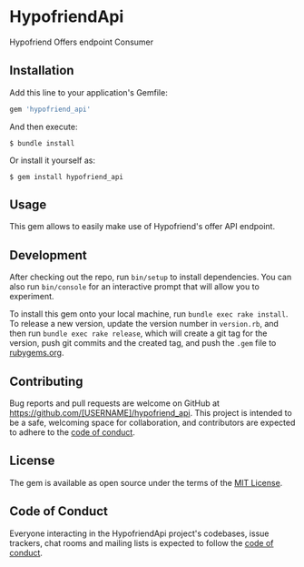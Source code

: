 # HypofriendApi
Hypofriend Offers endpoint Consumer

## Installation

Add this line to your application's Gemfile:

```ruby
gem 'hypofriend_api'
```

And then execute:

    $ bundle install

Or install it yourself as:

    $ gem install hypofriend_api

## Usage

This gem allows  to easily make use of Hypofriend's offer API endpoint. 

## Development

After checking out the repo, run `bin/setup` to install dependencies. You can also run `bin/console` for an interactive prompt that will allow you to experiment.

To install this gem onto your local machine, run `bundle exec rake install`. To release a new version, update the version number in `version.rb`, and then run `bundle exec rake release`, which will create a git tag for the version, push git commits and the created tag, and push the `.gem` file to [rubygems.org](https://rubygems.org).

## Contributing

Bug reports and pull requests are welcome on GitHub at https://github.com/[USERNAME]/hypofriend_api. This project is intended to be a safe, welcoming space for collaboration, and contributors are expected to adhere to the [code of conduct](https://github.com/[USERNAME]/hypofriend_api/blob/master/CODE_OF_CONDUCT.md).

## License

The gem is available as open source under the terms of the [MIT License](https://opensource.org/licenses/MIT).

## Code of Conduct

Everyone interacting in the HypofriendApi project's codebases, issue trackers, chat rooms and mailing lists is expected to follow the [code of conduct](https://github.com/[USERNAME]/hypofriend_api/blob/master/CODE_OF_CONDUCT.md).
